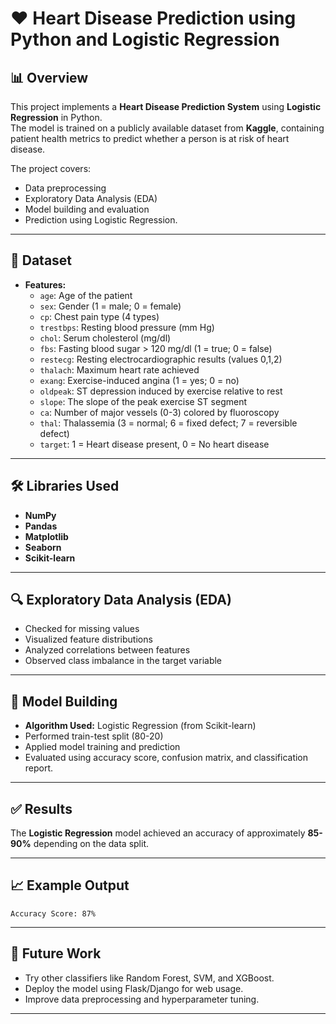 # ❤️ Heart Disease Prediction using Python and Logistic Regression

## 📊 Overview

This project implements a **Heart Disease Prediction System** using **Logistic Regression** in Python.  
The model is trained on a publicly available dataset from **Kaggle**, containing patient health metrics to predict whether a person is at risk of heart disease.

The project covers:
- Data preprocessing
- Exploratory Data Analysis (EDA)
- Model building and evaluation
- Prediction using Logistic Regression.

---

## 📂 Dataset 
- **Features:**
  - `age`: Age of the patient
  - `sex`: Gender (1 = male; 0 = female)
  - `cp`: Chest pain type (4 types)
  - `trestbps`: Resting blood pressure (mm Hg)
  - `chol`: Serum cholesterol (mg/dl)
  - `fbs`: Fasting blood sugar > 120 mg/dl (1 = true; 0 = false)
  - `restecg`: Resting electrocardiographic results (values 0,1,2)
  - `thalach`: Maximum heart rate achieved
  - `exang`: Exercise-induced angina (1 = yes; 0 = no)
  - `oldpeak`: ST depression induced by exercise relative to rest
  - `slope`: The slope of the peak exercise ST segment
  - `ca`: Number of major vessels (0-3) colored by fluoroscopy
  - `thal`: Thalassemia (3 = normal; 6 = fixed defect; 7 = reversible defect)
  - `target`: 1 = Heart disease present, 0 = No heart disease

---

## 🛠️ Libraries Used

- **NumPy**
- **Pandas**
- **Matplotlib**
- **Seaborn**
- **Scikit-learn**

---

## 🔍 Exploratory Data Analysis (EDA)

* Checked for missing values
* Visualized feature distributions
* Analyzed correlations between features
* Observed class imbalance in the target variable

---

## 🤖 Model Building

* **Algorithm Used:** Logistic Regression (from Scikit-learn)
* Performed train-test split (80-20)
* Applied model training and prediction
* Evaluated using accuracy score, confusion matrix, and classification report.

---

## ✅ Results

The **Logistic Regression** model achieved an accuracy of approximately **85-90%** depending on the data split.

---

## 📈 Example Output

```text
Accuracy Score: 87%
```

---

## 🔮 Future Work

* Try other classifiers like Random Forest, SVM, and XGBoost.
* Deploy the model using Flask/Django for web usage.
* Improve data preprocessing and hyperparameter tuning.

---


